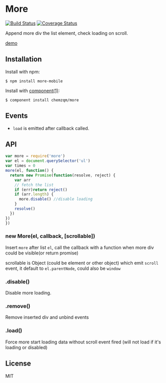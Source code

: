 # More

[![Build Status](https://secure.travis-ci.org/chemzqm/more.svg)](http://travis-ci.org/chemzqm/more)
[![Coverage Status](https://coveralls.io/repos/chemzqm/more/badge.svg?branch=master&service=github)](https://coveralls.io/github/chemzqm/more?branch=master)

Append more div the list element, check loading on scroll.

[demo](http://chemzqm.github.io/more/)

## Installation

Install with npm:

    $ npm install more-mobile

Install with [component(1)](http://component.io):

    $ component install chemzqm/more

## Events

* `load` is emitted after callback called.

## API

```js
var more = require('more')
var el = document.querySelector('ul')
var times = 0
more(el, function() {
  return new Promise(function(resolve, reject) {
    var arr
    // fetch the list
    if (err)return reject()
    if (arr.length) {
      more.disable() //disable loading
    }
    resolve()
  })
})
})
```

### new More(el, callback, [scrollable])

Insert `more` after list `el`, call the callback with a function when more div could be visible(or return promise)

scrollable is Object (could be element or other object) which emit `scroll` event, it default to `el.parentNode`, could also be `window`

### .disable()

Disable more loading.

### .remove()

Remove inserted div and unbind events

### .load()

Force more start loading data without scroll event fired (will not load if it's loading or disabled)

## License

MIT
